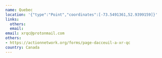 ```yaml
---
name: Quebec
location: '{"type":"Point","coordinates":[-73.5491361,52.9399159]}'
links:
  others: 
  email: 
email: xrqc@protonmail.com
others:
- https://actionnetwork.org/forms/page-dacceuil-a-xr-qc
country: Canada
---
```

